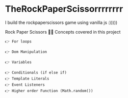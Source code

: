 # TheRockPaperScissorrrrrrrr
I build the rockpaperscissors game using vanilla js :)))))

  Rock Paper Scissors 🚀🔥
  Concepts covered in this project
  
    👉 For loops
    
    👉 Dom Manipulation
    
    👉 Variables
    
    👉 Conditionals (if else if)
    👉 Template Literals
    👉 Event Listeners
    👉 Higher order Function (Math.random())
